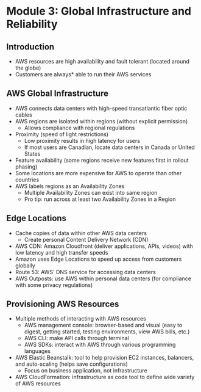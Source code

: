 # Module 3: Global Infrastructure and Reliability

## Introduction

- AWS resources are high availability and fault tolerant (located around the globe)
- Customers are always\* able to run their AWS services

## AWS Global Infrastructure

- AWS connects data centers with high-speed transatlantic fiber optic cables
- AWS regions are isolated within regions (without explicit permission)
  - Allows compliance with regional regulations
- Proximity (speed of light restrictions)
  - Low proximity results in high latency for users
  - If most users are Canadian, locate data centers in Canada or United States
- Feature availability (some regions receive new features first in rollout phasing)
- Some locations are more expensive for AWS to operate than other countries
- AWS labels regions as an Availability Zones
  - Multiple Availability Zones can exist into same region
  - Pro tip: run across at least two Availability Zones in a Region

## Edge Locations

- Cache copies of data within other AWS data centers
  - Create personal Content Delivery Network (CDN)
- AWS CDN: Amazon Cloudfront (deliver applications, APIs, videos) with low latency and high transfer speeds
- Amazon uses Edge Locations to speed up access from customers globally
- Route 53: AWS' DNS service for accessing data centers
- AWS Outposts: use AWS within personal data centers (for compliance with some privacy regulations)

## Provisioning AWS Resources

- Multiple methods of interacting with AWS resources
  - AWS management console: browser-based and visual (easy to digest, getting started, testing environments, view AWS bills, etc.)
  - AWS CLI: make API calls through terminal
  - AWS SDKs: interact with AWS through various programming languages
- AWS Elastic Beanstalk: tool to help provision EC2 instances, balancers, and auto-scaling (helps save configurations)
  - Focus on business application, not infrastructure
- AWS CloudFormation: infrastructure as code tool to define wide variety of AWS resources
